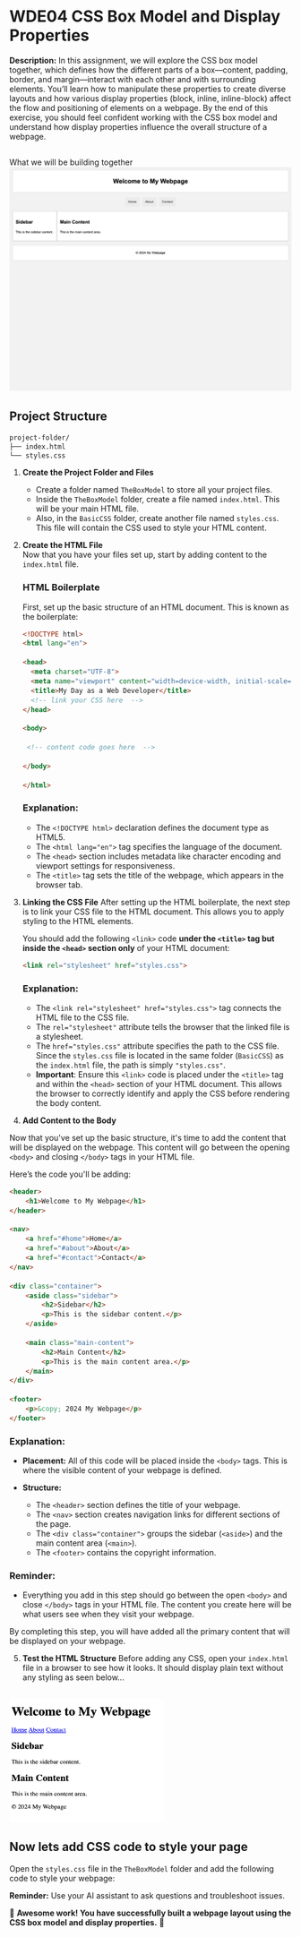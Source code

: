 # WDE04 CSS Box Model and Display Properties

**Description:**
In this assignment, we will explore the CSS box model together, which defines how the different parts of a box—content, padding, border, and margin—interact with each other and with surrounding elements. You’ll learn how to manipulate these properties to create diverse layouts and how various display properties (block, inline, inline-block) affect the flow and positioning of elements on a webpage. By the end of this exercise, you should feel confident working with the CSS box model and understand how display properties influence the overall structure of a webpage.

##
What we will be building together
![Screenshot of the finished webpage](./assets/images/example.png)
##

## Project Structure

```plaintext
project-folder/
├── index.html
└── styles.css
```

1. **Create the Project Folder and Files**
   - Create a folder named `TheBoxModel` to store all your project files.
   - Inside the `TheBoxModel` folder, create a file named `index.html`. This will be your main HTML file.
   - Also, in the `BasicCSS` folder, create another file named `styles.css`. This file will contain the CSS used to style your HTML content.

2. **Create the HTML File**  
   Now that you have your files set up, start by adding content to the `index.html` file.

   ### HTML Boilerplate
   First, set up the basic structure of an HTML document. This is known as the boilerplate:

   ```html
   <!DOCTYPE html>
   <html lang="en">

   <head>
     <meta charset="UTF-8">
     <meta name="viewport" content="width=device-width, initial-scale=1.0">
     <title>My Day as a Web Developer</title>
     <!-- link your CSS here  -->
   </head>

   <body>

    <!-- content code goes here  -->

   </body>

   </html>
   ```

   ### Explanation:
   - The `<!DOCTYPE html>` declaration defines the document type as HTML5.
   - The `<html lang="en">` tag specifies the language of the document.
   - The `<head>` section includes metadata like character encoding and viewport settings for responsiveness.
   - The `<title>` tag sets the title of the webpage, which appears in the browser tab.

3. **Linking the CSS File**
   After setting up the HTML boilerplate, the next step is to link your CSS file to the HTML document. This allows you to apply styling to the HTML elements.

   You should add the following `<link>` code **under the `<title>` tag but inside the `<head>` section only** of your HTML document:

   ```html
   <link rel="stylesheet" href="styles.css">
   ```

   ### Explanation:
   - The `<link rel="stylesheet" href="styles.css">` tag connects the HTML file to the CSS file.
   - The `rel="stylesheet"` attribute tells the browser that the linked file is a stylesheet.
   - The `href="styles.css"` attribute specifies the path to the CSS file. Since the `styles.css` file is located in the same folder (`BasicCSS`) as the `index.html` file, the path is simply `"styles.css"`.
   - **Important**: Ensure this `<link>` code is placed under the `<title>` tag and within the `<head>` section of your HTML document. This allows the browser to correctly identify and apply the CSS before rendering the body content.


4.  **Add Content to the Body**

Now that you've set up the basic structure, it's time to add the content that will be displayed on the webpage. This content will go between the opening `<body>` and closing `</body>` tags in your HTML file.

Here’s the code you'll be adding:

```html
<header>
    <h1>Welcome to My Webpage</h1>
</header>

<nav>
    <a href="#home">Home</a>
    <a href="#about">About</a>
    <a href="#contact">Contact</a>
</nav>

<div class="container">
    <aside class="sidebar">
        <h2>Sidebar</h2>
        <p>This is the sidebar content.</p>
    </aside>

    <main class="main-content">
        <h2>Main Content</h2>
        <p>This is the main content area.</p>
    </main>
</div>

<footer>
    <p>&copy; 2024 My Webpage</p>
</footer>
```

### Explanation:

- **Placement:** All of this code will be placed inside the `<body>` tags. This is where the visible content of your webpage is defined.
  
- **Structure:**
  - The `<header>` section defines the title of your webpage.
  - The `<nav>` section creates navigation links for different sections of the page.
  - The `<div class="container">` groups the sidebar (`<aside>`) and the main content area (`<main>`).
  - The `<footer>` contains the copyright information.

### Reminder:

- Everything you add in this step should go between the open `<body>` and close `</body>` tags in your HTML file. The content you create here will be what users see when they visit your webpage.

By completing this step, you will have added all the primary content that will be displayed on your webpage.

5. **Test the HTML Structure**
   Before adding any CSS, open your `index.html` file in a browser to see how it looks. It should display plain text without any styling as seen below...

##
  <img src="./assets/images/example2.png" alt="Example of unstyled HTML" width="275" height="220">

##

## Now lets add CSS code to style your page
Open the `styles.css` file in the `TheBoxModel` folder and add the following code to style your webpage:








**Reminder:** Use your AI assistant to ask questions and troubleshoot issues.

🌟 **Awesome work! You have successfully built a webpage layout using the CSS box model and display properties.** 🌟
